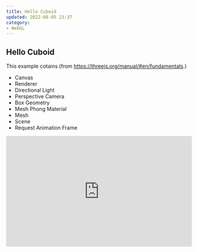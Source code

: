 ```yaml
---
title: Hello Cuboid
updated: 2022-08-05 23:37
category: 
- WebGL
---
```



## Hello Cuboid

This example cotains (from https://threejs.org/manual/#en/fundamentals.)

- Canvas
- Renderer
- Directional Light
- Perspective Camera
- Box Geometry
- Mesh Phong Material
- Mesh
- Scene
- Request Animation Frame

<iframe height="300" style="width: 100%;" scrolling="no" title="3js-basics-fundamentals--hello-cuboid" src="https://codepen.io/rakesh4real/embed/jOzmjGW?default-tab=html%2Cresult" frameborder="no" loading="lazy" allowtransparency="true" allowfullscreen="true">
  See the Pen <a href="https://codepen.io/rakesh4real/pen/jOzmjGW">
  3js-basics-fundamentals--hello-cuboid</a> by Asapanna Rakesh (<a href="https://codepen.io/rakesh4real">@rakesh4real</a>)
  on <a href="https://codepen.io">CodePen</a>.
</iframe>